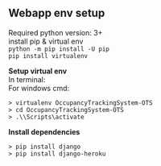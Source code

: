## Webapp env setup

Required python version: 3+  
install pip & virtual env  
`python -m pip install -U pip`  
`pip install virtualenv`  

**Setup virtual env**  
In terminal:  
For windows cmd:  
```
> virtualenv OccupancyTrackingSystem-OTS 
> cd OccupancyTrackingSystem-OTS  
> .\\Scripts\activate
```  

**Install dependencies**  
```
> pip install django
> pip install django-heroku
```
